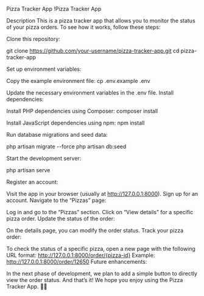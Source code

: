 Pizza Tracker App
!Pizza Tracker App

Description
This is a pizza tracker app that allows you to monitor the status of your pizza orders. To see how it works, follow these steps:

Clone this repository:

git clone https://github.com/your-username/pizza-tracker-app.git
cd pizza-tracker-app

Set up environment variables:

Copy the example environment file:
cp .env.example .env

Update the necessary environment variables in the .env file.
Install dependencies:

Install PHP dependencies using Composer:
composer install

Install JavaScript dependencies using npm:
npm install

Run database migrations and seed data:

php artisan migrate --force
php artisan db:seed

Start the development server:

php artisan serve

Register an account:

Visit the app in your browser (usually at http://127.0.0.1:8000).
Sign up for an account.
Navigate to the “Pizzas” page:

Log in and go to the “Pizzas” section.
Click on “View details” for a specific pizza order.
Update the status of the order:

On the details page, you can modify the order status.
Track your pizza order:

To check the status of a specific pizza, open a new page with the following URL format:
http://127.0.0.1:8000/order/{pizza-id}
Example: http://127.0.0.1:8000/order/12650
Future enhancements:

In the next phase of development, we plan to add a simple button to directly view the order status.
And that’s it! We hope you enjoy using the Pizza Tracker App. 🍕🚀